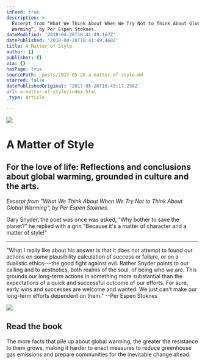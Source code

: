 ```yaml
---
inFeed: true
description: >-
  Excerpt from “What We Think About When We Try Not to Think About Global
  Warming”, by Per Espen Stoknes.
dateModified: '2018-04-28T18:41:49.167Z'
datePublished: '2018-04-28T18:41:49.460Z'
title: A Matter of Style
author: []
publisher: {}
via: {}
hasPage: true
sourcePath: _posts/2017-05-26-a-matter-of-style.md
starred: false
datePublishedOriginal: '2017-05-26T16:43:17.258Z'
url: a-matter-of-style/index.html
_type: Article

---
```

![](https://the-grid-user-content.s3-us-west-2.amazonaws.com/8ddaa08b-d227-4a0c-9544-2a470e14e408.jpg)

# A Matter of Style

## For the love of life: Reflections and conclusions about global warming, grounded in culture and the arts. 

_Excerpt from "What We Think About When We Try Not to Think About Global Warming", by Per Espen Stoknes._

Gary Snyder, the poet was once was asked, "Why bother to save the planet?" he replied with a grin "Because it's a matter of character and a matter of style!"

---

"What I really like about his answer is that it does not attempt to found our actions on some plausibility calculation of success or failure, or on a dualistic ethics---the good fight against evil. Rather Snyder points to our calling and to aesthetics, both realms of the soul, of being who we are. This grounds our long-term actions in something more substantial than the expectations of a quick and successful outcome of our efforts. For sure, early wins and successes are welcome and wanted. We just can't make our long-term efforts dependent on them." --Per Espen Stoknes

<article style=""><img src="http://www.chelseagreen.com/content/01/19901" /><h1>Read the book </h1><p>The more facts that pile up about global warming, the greater the resistance to them grows, making it harder to enact measures to reduce greenhouse gas emissions and prepare communities for the inevitable change ahead.</p></article>